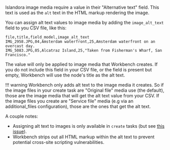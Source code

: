 Islandora image media require a value in their "Alternative text" field. This text is used as the `alt` text in the HTML markup rendering the image.

You can assign alt text values to image media by adding the `image_alt_text` field to you CSV file, like this:

```text
file,title,field_model,image_alt_text
IMG_2958.JPG,04,Amsterdam waterfront,25,Amsterdam waterfront on an overcast day.
IMG_5083.JPG,05,Alcatraz Island,25,"Taken from Fisherman's Wharf, San Francisco."
```

The value will only be applied to image media that Workbench creates. If you do not include this field in your CSV file, or the field is present but empty, Workbench will use the node's title as the alt text.

!!! warning
    Workbench only adds alt text to the image media it creates. So if the image files in your create task are "Original file" media use (the default), those are the image media that will get the alt text value from your CSV. If the image files you create are "Service file" media (e.g via an additional_files configuration), those are the ones that get the alt text.

A couple notes:

* Assigning alt text to images is only available in `create` tasks (but see [this issue](https://github.com/mjordan/islandora_workbench/issues/166)).
* Workbench strips out all HTML markup within the alt text to prevent potential cross-site scripting vulnerabilities.
